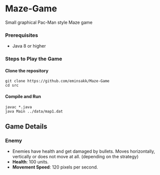 # Maze-Game
Small graphical Pac-Man style Maze game

### Prerequisites

* Java 8 or higher


### Steps to Play the Game

#### Clone the repository 
    git clone https://github.com/eminsakk/Maze-Game
    cd src
#### Compile and Run
    javac *.java
    java Main ../data/map1.dat

## Game Details

### Enemy
* Enemies have health and get damaged by bullets. Moves horizontally, vertically or does not
move at all. (depending on the strategy)
* **Health**: 100 units.
* **Movement Speed**: 120 pixels per second.









